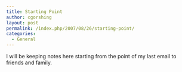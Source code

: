 ```yaml
---
title: Starting Point
author: cgorshing
layout: post
permalink: /index.php/2007/08/26/starting-point/
categories:
  - General
---
```

I will be keeping notes here starting from the point of my last email to friends and family.